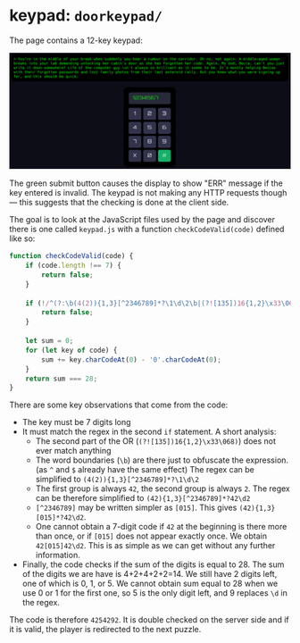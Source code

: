 # keypad: `doorkeypad/`

The page contains a 12-key keypad:

![Screenshot of the door keypad page](images/09_keypad.png)

The green submit button causes the display to show "ERR" message if the key
entered is invalid. The keypad is not making any HTTP requests though — this
suggests that the checking is done at the client side. 

The goal is to look at the JavaScript files used by the page and discover
there is one called `keypad.js` with a function `checkCodeValid(code)` defined
like so:

```js
function checkCodeValid(code) {
    if (code.length !== 7) {
        return false;
    }

    if (!/^(?:\b(4(2)){1,3}[^2346789]*?\1\d\2\b|(?![135])16{1,2}\x33\068)$/.test(code)) {
        return false;
    }

    let sum = 0;
    for (let key of code) {
        sum += key.charCodeAt(0) - '0'.charCodeAt(0);
    }
    return sum === 28;
}
``` 

There are some key observations that come from the code:

* The key must be 7 digits long
* It must match the regex in the second `if` statement. A short analysis:
  * The second part of the OR (`(?![135])16{1,2}\x33\068)`) does not ever
    match anything
  * The word boundaries (`\b`) are there just to obfuscate the expression.
    (as `^` and `$` already have the same effect) The regex can be simplified
    to `(4(2)){1,3}[^2346789]*?\1\d\2`
  * The first group is always `42`, the second group is always `2`. The regex
    can be therefore simplified to `(42){1,3}[^2346789]*?42\d2`
  * `[^2346789]` may be written simpler as `[015]`. This gives
    `(42){1,3}[015]*?42\d2`.
  * One cannot obtain a 7-digit code if `42` at the beginning is there more
    than once, or if `[015]` does not appear exactly once. We obtain
    `42[015]42\d2`. This is as simple as we can get without any further
    information.
* Finally, the code checks if the sum of the digits is equal to 28. The sum
  of the digits we are have is 4+2+4+2+2=14. We still have 2 digits left, one
  of which is 0, 1, or 5. We cannot obtain sum equal to 28 when we use 0 or 1
  for the first one, so 5 is the only digit left, and 9 replaces `\d` in
  the regex.

The code is therefore `4254292`. It is double checked on the server side and
if it is valid, the player is redirected to the next puzzle.
